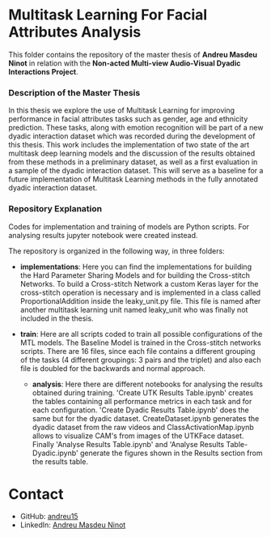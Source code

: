 # Multitask Learning For Facial Attributes Analysis

This folder contains the repository of the master thesis of **Andreu Masdeu Ninot** in relation with the **Non-acted Multi-view Audio-Visual Dyadic Interactions Project**.

### Description of the Master Thesis

In this thesis we explore the use of Multitask Learning for improving performance in facial attributes tasks such as gender, age and ethnicity prediction. These tasks, along with emotion recognition will be part of a new dyadic interaction dataset which was recorded during the development of this thesis. This work includes the implementation of two state of the art multitask deep learning models and the discussion of the results obtained from these methods in a preliminary dataset, as well as a first evaluation in a sample of the dyadic interaction dataset. This will serve as a baseline for a future implementation of Multitask Learning methods in the fully annotated dyadic interaction dataset.
 

### Repository Explanation

Codes for implementation and training of models are Python scripts. For analysing results jupyter notebook were created instead.

The repository is organized in the following way, in three folders: 

* **implementations**: Here you can find the implementations for building the Hard Parameter Sharing Models and for building the Cross-stitch Networks. To build a Cross-stitch Network a custom Keras layer for the cross-stitch operation is necessary and is implemented in a class called ProportionalAddition inside the leaky_unit.py file. This file is named after another multitask learning unit named leaky_unit who was finally not included in the thesis.

* **train**: Here are all scripts coded to train all possible configurations of the MTL models. The Baseline Model is trained in the Cross-stitch networks scripts. There are 16 files, since each file contains a different grouping of the tasks (4 different groupings: 3 pairs and the triplet) and also each file is doubled for the backwards and normal approach.

  * **analysis**: Here there are different notebooks for analysing the results obtained during training. 'Create UTK Results Table.ipynb' creates the tables containing all performance metrics in each task and for each configuration. 'Create Dyadic Results Table.ipynb' does the same but for the dyadic dataset. CreateDataset.ipynb generates the dyadic dataset from the raw videos and ClassActivationMap.ipynb allows to visualize CAM's from images of the UTKFace dataset. Finally 'Analyse Results Table.ipynb' and 'Analyse Results Table-Dyadic.ipynb' generate the figures shown in the Results section from the results table.



# Contact

* GitHub: [andreu15](https://github.com/andreu15)
* LinkedIn: [Andreu Masdeu Ninot](https://es.linkedin.com/in/andreu-masdeu-ninot-23139714a)

